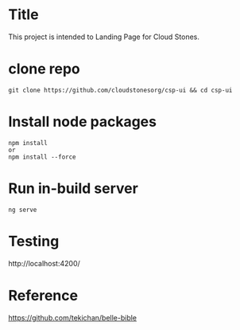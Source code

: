 # Title
This project is intended to Landing Page for Cloud Stones.

# clone repo
```
git clone https://github.com/cloudstonesorg/csp-ui && cd csp-ui
```
# Install node packages
```
npm install
or
npm install --force
```
# Run in-build server
```
ng serve
```
# Testing
http://localhost:4200/



# Reference
https://github.com/tekichan/belle-bible
